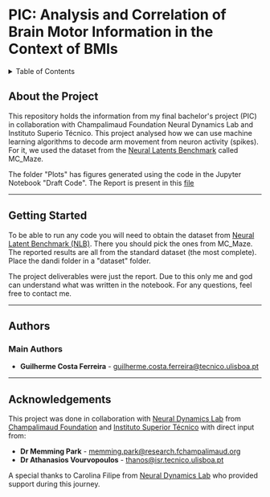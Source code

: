 # PIC: Analysis and Correlation of Brain Motor Information in the Context of BMIs
<details>
    <summary>Table of Contents</summary>
    
- [About the Project](#about-the-project)
- [Getting Started](#getting-started)
- [Authors](#authors)
- [Acknowledgements](#acknowledgements)

</details>

## About the Project

This repository holds the information from my final bachelor's project (PIC) in collaboration with Champalimaud Foundation Neural Dynamics Lab and Instituto Superio Técnico. This project analysed how we can use machine learning algorithms to decode arm movement from neuron activity (spikes). For it, we used the dataset from the [Neural Latents Benchmark](https://neurallatents.github.io/datasets) called MC_Maze.

The folder "Plots" has figures generated using the code in the Jupyter Notebook "Draft Code". The Report is present in this [file](./)

---

## Getting Started

To be able to run any code you will need to obtain the dataset from [Neural Latent Benchmark (NLB)](https://neurallatents.github.io/datasets). There you should pick the ones from MC_Maze. The reported results are all from the standard dataset (the most complete). Place the dandi folder in a "dataset" folder.

The project deliverables were just the report. Due to this only me and god can understand what was written in the notebook. For any questions, feel free to contact me.

---

## Authors

### Main Authors
- **Guilherme Costa Ferreira**  - [guilherme.costa.ferreira@tecnico.ulisboa.pt](mailto:guilherme.costa.ferreira@tecnico.ulisboa.pt)

---

## Acknowledgements

This project was done in collaboration with [Neural Dynamics Lab](https://fchampalimaud.org/research/groups/memming-park) from [Champalimaud Foundation](https://fchampalimaud.org/) and [Instituto Superior Técnico](https://tecnico.ulisboa.pt/pt/) with direct input from:

- **Dr Memming Park** - [memming.park@research.fchampalimaud.org](mailto:memming.park@research.fchampalimaud.org)
- **Dr Athanasios Vourvopoulos** - [thanos@isr.tecnico.ulisboa.pt](mailto:thanos@isr.tecnico.ulisboa.pt)

A special thanks to Carolina Filipe from [Neural Dynamics Lab](https://fchampalimaud.org/research/groups/memming-park) who provided support during this journey.
